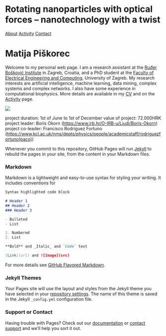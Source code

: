# Rotating nanoparticles with optical forces – nanotechnology with a twist

<body>

  <div class="topbar">
  <a href="./README.md">About</a>
  <a href="./activity.md">Activity</a>
  <a href="./contact.md">Contact</a>
  </div>

  <h1>Matija Piškorec</h1>
  <div class="left">
  <p>Welcome to my personal web page. I am a research assistant at the <a href="http://www.irb.hr/Ljudi/Matija-Piskorec">Ruđer Bošković Institute</a> in Zagreb, Croatia, and a PhD student at the <a href="http://www.fer.unizg.hr/">Faculty of Electrical Engineering and Computing</a>, University of Zagreb. My research interests are artificial intelligence, machine learning, data mining, complex systems and complex networks. I also have some experience in computational biophysics. More details are available in my <a href="./static/pdf/CV Matija Piskorec January 2018.pdf">CV</a> and on the <a href="./static/html/activity.html">Activity</a> page.</p> 
  </div>

  <div class="right">
  <img src="./static/images/matija-piskorec-bw.jpg">
  </div>

  <div class="bottom-div"></div>

</body>


project duration: 1st of June to 1st of December
value of project: 72.000HRK
project leader: Boris Okorn (https://www.irb.hr/O-IRB-u/Ljudi/Boris-Okorn)
project co-leader: Francisco Rodriguez Fortuno (https://www.kcl.ac.uk/nms/depts/physics/people/academicstaff/rodriguezfortuno(paco))


Whenever you commit to this repository, GitHub Pages will run [Jekyll](https://jekyllrb.com/) to rebuild the pages in your site, from the content in your Markdown files.

### Markdown

Markdown is a lightweight and easy-to-use syntax for styling your writing. It includes conventions for

```markdown
Syntax highlighted code block

# Header 1
## Header 2
### Header 3

- Bulleted
- List

1. Numbered
2. List

**Bold** and _Italic_ and `Code` text

[Link](url) and ![Image](src)
```

For more details see [GitHub Flavored Markdown](https://guides.github.com/features/mastering-markdown/).

### Jekyll Themes

Your Pages site will use the layout and styles from the Jekyll theme you have selected in your [repository settings](https://github.com/bobo3bo/UKF-optical-forces-on-ENZ/settings). The name of this theme is saved in the Jekyll `_config.yml` configuration file.

### Support or Contact

Having trouble with Pages? Check out our [documentation](https://help.github.com/categories/github-pages-basics/) or [contact support](https://github.com/contact) and we’ll help you sort it out.
